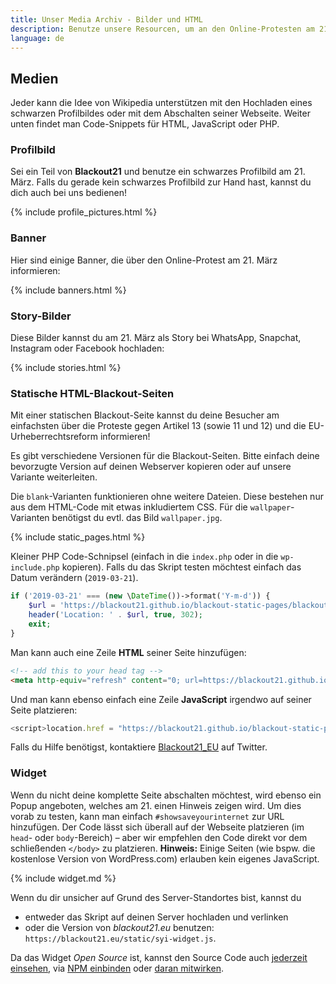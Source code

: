 ```yaml
---
title: Unser Media Archiv - Bilder und HTML
description: Benutze unsere Resourcen, um an den Online-Protesten am 21. März teilzuhaben.
language: de
---
```


## Medien

Jeder kann die Idee von Wikipedia unterstützen mit den Hochladen eines schwarzen Profilbildes oder
mit dem Abschalten seiner Webseite. Weiter unten findet man Code-Snippets für HTML, JavaScript oder
PHP.


### Profilbild

Sei ein Teil von **Blackout21** und benutze ein schwarzes Profilbild am 21. März. Falls du gerade kein
schwarzes Profilbild zur Hand hast, kannst du dich auch bei uns bedienen!

{% include profile_pictures.html %}


### Banner

Hier sind einige Banner, die über den Online-Protest am 21. März informieren:

{% include banners.html %}


### Story-Bilder

Diese Bilder kannst du am 21. März als Story bei WhatsApp, Snapchat, Instagram oder Facebook hochladen:

{% include stories.html %}


### Statische HTML-Blackout-Seiten

Mit einer statischen Blackout-Seite kannst du deine Besucher am einfachsten über die Proteste gegen Artikel 13
(sowie 11 und 12) und die EU-Urheberrechtsreform informieren!

Es gibt verschiedene Versionen für die Blackout-Seiten. Bitte einfach deine bevorzugte Version auf deinen Webserver
kopieren oder auf unsere Variante weiterleiten.

Die `blank`-Varianten funktionieren ohne weitere Dateien. Diese bestehen nur aus dem HTML-Code mit etwas inkludiertem CSS.
Für die `wallpaper`-Varianten benötigst du evtl. das Bild `wallpaper.jpg`.

{% include static_pages.html %}

Kleiner PHP Code-Schnipsel (einfach in die `index.php` oder in die `wp-include.php` kopieren).
Falls du das Skript testen möchtest einfach das Datum verändern (`2019-03-21`).

```php
if ('2019-03-21' === (new \DateTime())->format('Y-m-d')) {
    $url = 'https://blackout21.github.io/blackout-static-pages/blackout_de.html'; // Oder benutze eine andere Version
    header('Location: ' . $url, true, 302);
    exit;
}
```

Man kann auch eine Zeile **HTML** seiner Seite hinzufügen:

```html
<!-- add this to your head tag -->
<meta http-equiv="refresh" content="0; url=https://blackout21.github.io/blackout-static-pages/blackout_de.html">
```

Und man kann ebenso einfach eine Zeile **JavaScript** irgendwo auf seiner Seite platzieren:

```js
<script>location.href = "https://blackout21.github.io/blackout-static-pages/blackout_en.html";</script>
```

Falls du Hilfe benötigst, kontaktiere <a href="https://twitter.com/Blackout21_EU">Blackout21_EU</a> auf Twitter.


### Widget

Wenn du nicht deine komplette Seite abschalten möchtest, wird ebenso ein Popup angeboten, welches am 21. einen Hinweis
zeigen wird. Um dies vorab zu testen, kann man einfach `#showsaveyourinternet` zur URL hinzufügen. Der Code lässt sich
überall auf der Webseite platzieren (im `head`- oder `body`-Bereich) – aber wir empfehlen den Code direkt vor dem
schließenden `</body>` zu platzieren. **Hinweis:** Einige Seiten (wie bspw. die kostenlose Version von WordPress.com)
erlauben kein eigenes JavaScript.

{% include widget.md %}

Wenn du dir unsicher auf Grund des Server-Standortes bist, kannst du

* entweder das Skript auf deinen Server hochladen und verlinken
* oder die Version von _blackout21.eu_ benutzen: `https://blackout21.eu/static/syi-widget.js`.

Da das Widget *Open Source* ist, kannst den Source Code auch [jederzeit einsehen][3], via [NPM einbinden][4] oder [daran mitwirken][5].


[1]: https://de.wikipedia.org/wiki/Wikipedia:Meinungsbilder/Protest_gegen_EU-Urheberrechtsreform
[2]: https://blackout21.eu/
[3]: https://github.com/timonf/save-your-internet-widget/tree/master/src
[4]: https://www.npmjs.com/package/save-your-internet-widget
[5]: https://github.com/timonf/save-your-internet-widget
